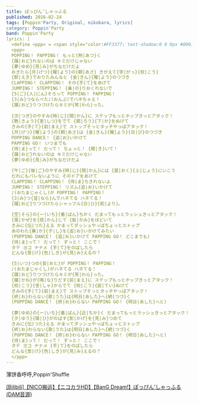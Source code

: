 ```yaml
---
title: ぽっぴん’しゃっふる
published: 2016-02-24
tags: [Poppin'Party, Original, nikokara, lyrics]
category: Poppin'Party
band: Poppin'Party
lyrics: |
  <define <ppp> = <span style="color:#FF3377; text-shadow:0 0 0px #000;">>
  <ppp>
  POPPING！ PAPPING！ もっと{熱|あつ}く
  {踊|おど}れないのは キミだけじゃない
  {夢|ゆめ}{見|み}がちなだけだよ
  おきたら{月|げつ}{曜|よう}の{朝|あさ} きがえて{学|がっ}{校|こう}
  {駅|えき}でおりたみんなと {金|きん}{曜|よう}のつづき
  CLAPPING！ CLAPPING！ その{手|て}をあげて
  JUMPING！ STEPPING！ {乗|の}りおくれないで
  {5|ご}{人|にん}そろって POPPING！ PAPPING！
  {3|み}つならべた♪(おんぷ)でハネちゃえ！
  {踊|おど}りつづけたらキミが{笑|わら}った。
  
  {次|つぎ}のやすみ{時|じ}{間|かん}に ステップもっとホップきっとアタック！
  {教|きょう}{室|しつ}をでて {廊|ろう}{下|か}をぬけて
  きみの{手|て}{前|まえ}で ストップそっとタッチやっぱアタック！
  {月|げつ}{曜|よう}の{朝|あさ}は {金|きん}{曜|よう}{日|び}のつづき
  POPPING DANCE！ {追|お}いかけて
  PAPPING GO！ いつまでも
  {待|ま}って！ だって！ ちょっと！ {聞|き}いて！
  {踊|おど}れないのは キミだけじゃない
  {夢|ゆめ}{見|み}がちなだけだよ
  
  {午|ご}{後|ご}のやすみ{時|じ}{間|かん}には {屋|おく}{上|じょう}にいこう
  だれにもバレないように そのドアをあけて
  CLAPPING！ CLAPPING！ {待|ま}ちきれないよ
  JUMPING！ STEPPING！ リズム{追|お}いかけて
  ♪(おたまじゃくし)が POPPING！ PAPPING！
  {3|み}つ{並|なら}んでハネてる ハネてる！
  {踊|おど}りつづけたらシャッフル{日|ひ}{和|より}。
  
  {空|そら}の{一|いち}{番|ばん}ちかく だまってもっとラッシュきっとアタック！
  {風|かぜ}を{感|かん}じて {髪|かみ}をほどいて
  きみに{伝|つた}える かまってダッシュやっぱちょっとストップ
  あのわた{菓|か}{子|し}を{追|お}いかけてみたい
  (POPPING DANCE！ {追|お}いかけて PAPPING GO！ どこまでも)
  {待|ま}って！ だって！ ずっと！ ここで！
  タテ ヨコ ナナメ {手|て}をのばしたら
  どんな{景|け}{色|しき}が{見|み}えるの？

  {5|いつ}つの{音|おと}が POPPING！ PAPPING！
  ♪(おたまじゃくし)がハネてる ハネてる！
  {踊|おど}りつづけたらキミが{笑|わら}った。
  {鐘|かね}が{鳴|な}りだす{前|まえ}に ステップもっとホップきっとアタック！
  {校|こう}{舎|しゃ}からでて {校|こう}{庭|てい}ぬけて
  きみの{手|て}{前|まえ}で ストップそっとタッチやっぱアタック！
  {終|お}わらない{歌|うた}は{明日|あした}へ{続|つづ}く
  (POPPING DANCE！ {終|お}わらない PAPPING GO！ {明日|あした}へと)
  
  {夢|ゆめ}の{一|いち}{番|ばん}{近|ちか}く だまってもっとラッシュきっとアタック！
  {夕|ゆう}{陽|ひ}がのばす{影|かげ}を{見|み}つめて
  きみに{伝|つた}える かまってダッシュやっぱちょっとストップ
  {終|お}わらない{歌|うた}は{明日|あした}へ{続|つづ}く
  (POPPING DANCE！ {終|お}わらない PAPPING GO！ {明日|あした}へと)
  {待|ま}って！ だって！ ずっと！ ここで！
  タテ ヨコ ナナメ {手|て}をのばしたら
  どんな{景|け}{色|しき}が{見|み}えるの？
  </ppp>
---
```

薄饼香呼呼,Poppin'Shuffle
<summary>
    <a href="https://www.bilibili.com/video/BV15KNizXEyv/">
        [Bilibili]【NICO搬运】【ニコカラHD】【BanG Dream!】ぽっぴん’しゃっふる(DAM音源)
    </a>
</summary>




